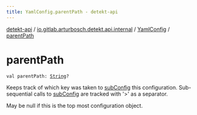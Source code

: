 ```yaml
---
title: YamlConfig.parentPath - detekt-api
---
```


[detekt-api](../../index.html) / [io.gitlab.arturbosch.detekt.api.internal](../index.html) / [YamlConfig](index.html) / [parentPath](./parent-path.html)

# parentPath

`val parentPath: `[`String`](https://kotlinlang.org/api/latest/jvm/stdlib/kotlin/-string/index.html)`?`

Keeps track of which key was taken to [subConfig](../../io.gitlab.arturbosch.detekt.api/-config/sub-config.html) this configuration.
Sub-sequential calls to [subConfig](../../io.gitlab.arturbosch.detekt.api/-config/sub-config.html) are tracked with '&gt;' as a separator.

May be null if this is the top most configuration object.


